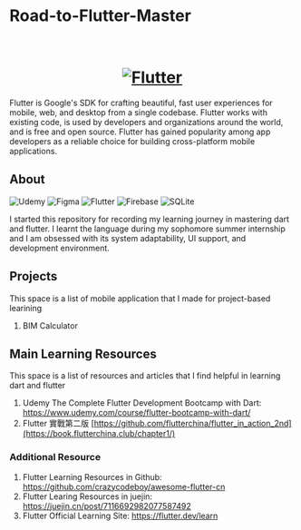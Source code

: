 # Road-to-Flutter-Master
<p>&nbsp;</p>
<a href="https://flutter.dev/">
  <h1 align="center">
    <picture>
      <source media="(prefers-color-scheme: dark)" srcset="https://storage.googleapis.com/cms-storage-bucket/6e19fee6b47b36ca613f.png">
      <img alt="Flutter" src="https://storage.googleapis.com/cms-storage-bucket/c823e53b3a1a7b0d36a9.png">
    </picture>
  </h1>
</a>

Flutter is Google's SDK for crafting beautiful, fast user experiences for mobile, web, and desktop from a single codebase. Flutter works with existing code, is used by developers and organizations around the world, and is free and open source. Flutter has gained popularity among app developers as a reliable choice for building cross-platform mobile applications.


## About 
![Udemy](https://img.shields.io/badge/Udemy-A435F0?style=for-the-badge&logo=Udemy&logoColor=white)
![Figma](https://img.shields.io/badge/figma-%23F24E1E.svg?style=for-the-badge&logo=figma&logoColor=white)
![Flutter](https://img.shields.io/badge/Flutter-%2302569B.svg?style=for-the-badge&logo=Flutter&logoColor=white)
![Firebase](https://img.shields.io/badge/firebase-%23039BE5.svg?style=for-the-badge&logo=firebase)
![SQLite](https://img.shields.io/badge/sqlite-%2307405e.svg?style=for-the-badge&logo=sqlite&logoColor=white)

I started this repository for recording my learning journey in mastering dart and flutter. I learnt the language during my sophomore summer internship and I am obsessed with its system adaptability, UI support, and development environment.

## Projects
This space is a list of mobile application that I made for project-based learining 
1. BIM Calculator



## Main Learning Resources
This space is a list of resources and articles that I find helpful in learning dart and flutter
1. Udemy The Complete Flutter Development Bootcamp with Dart: https://www.udemy.com/course/flutter-bootcamp-with-dart/
2. Flutter 實戰第二版 [https://github.com/flutterchina/flutter_in_action_2nd](https://book.flutterchina.club/chapter1/)

### Additional Resource
1. Flutter Learning Resources in Github: https://github.com/crazycodeboy/awesome-flutter-cn
2. Flutter Learing Resources in juejin: https://juejin.cn/post/7116692982077587492
3. Flutter Official Learning Site: https://flutter.dev/learn
